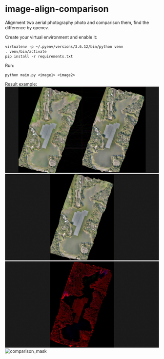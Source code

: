 # image-align-comparison
Alignment two aerial photography photo and comparison them, find the difference by opencv.

Create your virtual environment and enable it:
```
virtualenv -p ~/.pyenv/versions/3.6.12/bin/python venv
. venv/bin/activate
pip install -r requirements.txt
```

Run:
```
python main.py <image1> <image2>
```

Result example:
![matches](https://github.com/jp6ru8958958/image-align-comparison/blob/master/images-for-README/matches.png)
![align](https://github.com/jp6ru8958958/image-align-comparison/blob/master/images-for-README/align.png)
![comparison_origin](https://github.com/jp6ru8958958/image-align-comparison/blob/master/images-for-README/comparison_origin.png)
![comparison_mask](https://github.com/jp6ru8958958/image-align-comparison/blob/master/images-for-README/comparison_mask)
